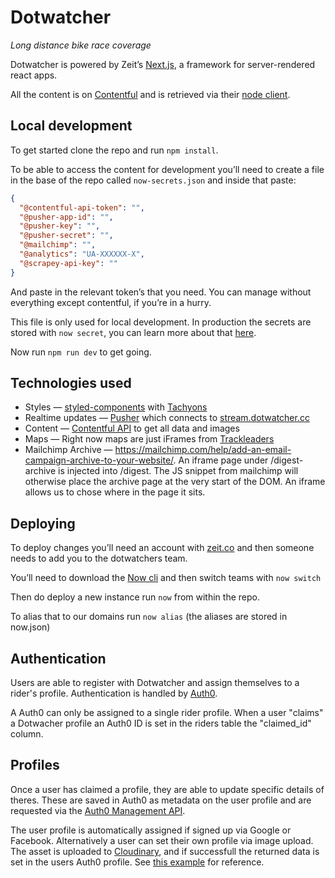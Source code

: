 # Dotwatcher

_Long distance bike race coverage_

Dotwatcher is powered by Zeit’s [Next.js], a framework for server-rendered react apps.

All the content is on [Contentful] and is retrieved via their [node client].

## Local development

To get started clone the repo and run `npm install`.

To be able to access the content for development you’ll need to create a file in the base of the repo called `now-secrets.json` and inside that paste:

```json
{
  "@contentful-api-token": "",
  "@pusher-app-id": "",
  "@pusher-key": "",
  "@pusher-secret": "",
  "@mailchimp": "",
  "@analytics": "UA-XXXXXX-X",
  "@scrapey-api-key": ""
}
```

And paste in the relevant token’s that you need. You can manage without everything except contentful, if you’re in a hurry.

This file is only used for local development. In production the secrets are stored with `now secret`, you can learn more about that [here](https://zeit.co/blog/environment-variables-secrets).

Now run `npm run dev` to get going.

## Technologies used

- Styles — [styled-components] with [Tachyons]
- Realtime updates — [Pusher] which connects to [stream.dotwatcher.cc]
- Content — [Contentful API] to get all data and images
- Maps — Right now maps are just iFrames from [Trackleaders]
- Mailchimp Archive — https://mailchimp.com/help/add-an-email-campaign-archive-to-your-website/. An iframe page under /digest-archive is injected into /digest. The JS snippet from mailchimp will otherwise place the archive page at the very start of the DOM. An iframe allows us to chose where in the page it sits.

## Deploying

To deploy changes you’ll need an account with [zeit.co] and then someone needs to add you to the dotwatchers team.

You’ll need to download the [Now cli] and then switch teams with `now switch`

Then do deploy a new instance run `now` from within the repo.

To alias that to our domains run `now alias` (the aliases are stored in now.json)

[next.js]: https://github.com/zeit/next.js/
[contentful]: http://contentful.com/
[node client]: https://github.com/contentful/contentful.js/
[zeit.co]: https://zeit.co
[now cli]: https://zeit.co/now
[styled-components]: https://www.styled-components.com/
[tachyons]: http://tachyons.io/
[pusher]: https://pusher.com/
[stream.dotwatcher.cc]: https://github.com/jonheslop/dotwatcher-stream
[contentful api]: https://www.contentful.com/developers/docs/references/content-delivery-api
[trackleaders]: http://trackleaders.com/

## Authentication

Users are able to register with Dotwatcher and assign themselves to a rider's profile. Authentication is handled by [Auth0](http://auth0.com/).

A Auth0 can only be assigned to a single rider profile. When a user "claims" a Dotwacher profile an Auth0 ID is set in the riders table the "claimed_id" column.

## Profiles

Once a user has claimed a profile, they are able to update specific details of theres. These are saved in Auth0 as metadata on the user profile and are requested via the [Auth0 Management API](https://auth0.com/docs/api/management/v2).

The user profile is automatically assigned if signed up via Google or Facebook. Alternatively a user can set their own profile via image upload. The asset is uploaded to [Cloudinary](https://cloudinary.com/), and if successfull the returned data is set in the users Auth0 profile. See [this example](https://cloudinary.com/blog/how_to_build_an_image_library_with_react_cloudinary) for reference.
